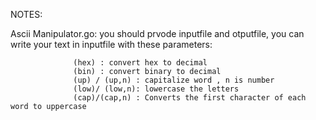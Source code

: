 NOTES:

Ascii Manipulator.go: you should prvode inputfile and otputfile, you can write your text in inputfile with these parameters: 

                  (hex) : convert hex to decimal
                  (bin) : convert binary to decimal
                  (up) / (up,n) : capitalize word , n is number
                  (low)/ (low,n): lowercase the letters
                  (cap)/(cap,n) : Converts the first character of each word to uppercase


